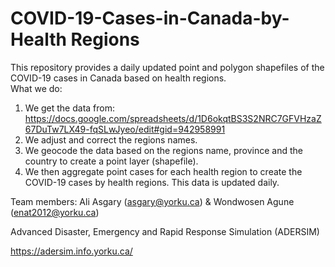 # COVID-19-Cases-in-Canada-by-Health Regions
This repository provides a daily updated point and polygon shapefiles of the COVID-19 cases in Canada based on health regions.  
What we do: 
1. We get the data from: https://docs.google.com/spreadsheets/d/1D6okqtBS3S2NRC7GFVHzaZ67DuTw7LX49-fqSLwJyeo/edit#gid=942958991
2. We adjust and correct the regions names.
3. We geocode the data based on the regions name, province and the country to create a point layer (shapefile).
4. We then aggregate point cases for each health region to create the COVID-19 cases by health regions.
This data is updated daily.

Team members:
Ali Asgary (asgary@yorku.ca) & Wondwosen Agune (enat2012@yorku.ca)

Advanced Disaster, Emergency and Rapid Response Simulation (ADERSIM)

https://adersim.info.yorku.ca/


